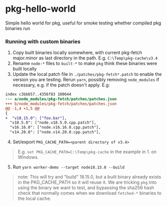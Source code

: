 # pkg-hello-world
Simple hello world for pkg, useful for smoke testing whether compiled pkg binaries run

### Running with custom binaries

1. Copy built binaries locally somewhere, with current pkg-fetch major.minor as
   last directory in the path. E.g. `C:\Temp\pkg-cache\v3.4`
2. Rename `node-*` files to `built-*` to make `pkg` think these binaries were
   built locally
3. Update the local patch file in `./patches/pkg-fetch*.patch` to enable
   the version you are testing. Rerun `yarn`, possibly removing `node_modules`
   if necessary, e.g. if the patch doesn't apply.
E.g:
```diff --git a/node_modules/pkg-fetch/patches/patches.json b/node_modules/pkg-fetch/patches/patches.json
index c3bb657..4356f83 100644
--- a/node_modules/pkg-fetch/patches/patches.json
+++ b/node_modules/pkg-fetch/patches/patches.json
@@ -1,4 +1,5 @@
{
+  "v18.15.0": ["foo.bar"],
  "v18.5.0": ["node.v18.5.0.cpp.patch"],
  "v16.16.0": ["node.v16.16.0.cpp.patch"],
  "v14.20.0": ["node.v14.20.0.cpp.patch"],
```
4. Set/export `PKG_CACHE_PATH=<parent directory of v3.4>`
> E.g. `set PKG_CACHE_PATH=C:\Temp\pkg-cache` in the example in 1. on Windows.
5. Run `yarn worker-demo --target node18.15.0 --build`
> note: This will try and "build" 18.15.0, but a built binary already exists
  in the PKG_CACHE_PATH so it will reuse it. We are tricking `pkg` into using
  the binary we want to test, and bypassing the sha256 hash check that normally
  comes when we download `fetched-*` binaries to the local cache.

